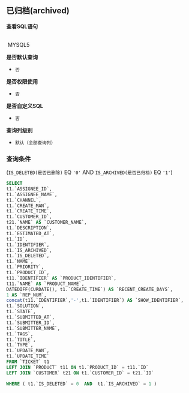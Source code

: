 ## 已归档(archived) <!-- {docsify-ignore-all} -->



<p class="panel-title"><b>查看SQL语句</b></p>
<br>

<el-row>
&nbsp;<el-tag @click="MYSQL5 = true">MYSQL5</el-tag>
</el-row>

<br>
<p class="panel-title"><b>是否默认查询</b></p>

* `否`

<p class="panel-title"><b>是否权限使用</b></p>

* `否`

<p class="panel-title"><b>是否自定义SQL</b></p>

* `否`

<p class="panel-title"><b>查询列级别</b></p>

* `默认（全部查询列）`



### 查询条件

(`IS_DELETED(是否已删除)` EQ `'0'` AND `IS_ARCHIVED(是否已归档)` EQ `'1'`)





<el-dialog v-model="MYSQL5" title="MYSQL5">

```sql
SELECT
t1.`ASSIGNEE_ID`,
t1.`ASSIGNEE_NAME`,
t1.`CHANNEL`,
t1.`CREATE_MAN`,
t1.`CREATE_TIME`,
t1.`CUSTOMER_ID`,
t21.`NAME` AS `CUSTOMER_NAME`,
t1.`DESCRIPTION`,
t1.`ESTIMATED_AT`,
t1.`ID`,
t1.`IDENTIFIER`,
t1.`IS_ARCHIVED`,
t1.`IS_DELETED`,
t1.`NAME`,
t1.`PRIORITY`,
t1.`PRODUCT_ID`,
t11.`IDENTIFIER` AS `PRODUCT_IDENTIFIER`,
t11.`NAME` AS `PRODUCT_NAME`,
DATEDIFF(CURDATE(), t1.`CREATE_TIME`) AS `RECENT_CREATE_DAYS`,
1 AS `REP_NUM`,
concat(t11.`IDENTIFIER`,'-',t1.`IDENTIFIER`) AS `SHOW_IDENTIFIER`,
t1.`SOLUTION`,
t1.`STATE`,
t1.`SUBMITTED_AT`,
t1.`SUBMITTER_ID`,
t1.`SUBMITTER_NAME`,
t1.`TAGS`,
t1.`TITLE`,
t1.`TYPE`,
t1.`UPDATE_MAN`,
t1.`UPDATE_TIME`
FROM `TICKET` t1 
LEFT JOIN `PRODUCT` t11 ON t1.`PRODUCT_ID` = t11.`ID` 
LEFT JOIN `CUSTOMER` t21 ON t1.`CUSTOMER_ID` = t21.`ID` 

WHERE ( t1.`IS_DELETED` = 0  AND  t1.`IS_ARCHIVED` = 1 )
```

</el-dialog>

<script>
 const { createApp } = Vue
  createApp({
    data() {
      return {
                MYSQL5 : false
        
      }
    },
    methods: {
    }
  }).use(ElementPlus).mount('#app')
</script>